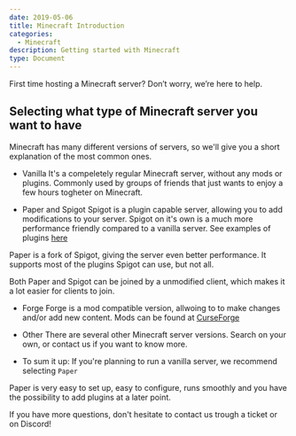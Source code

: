 ```yaml
---
date: 2019-05-06
title: Minecraft Introduction
categories:
  - Minecraft
description: Getting started with Minecraft
type: Document
---
```


First time hosting a Minecraft server? Don’t worry, we’re here to help.

## Selecting what type of Minecraft server you want to have
Minecraft has many different versions of servers, so we'll give you a short explanation of the most common ones.

* Vanilla
It's a compeletely regular Minecraft server, without any mods or plugins.
Commonly used by groups of friends that just wants to enjoy a few hours togheter on Minecraft.

* Paper and Spigot
Spigot is a plugin capable server, allowing you to add modifications to your server.
Spigot on it's own is a much more performance friendly compared to a vanilla server.
See examples of plugins [here](https://www.spigotmc.org/resources/)

Paper is a fork of Spigot, giving the server even better performance.
It supports most of the plugins Spigot can use, but not all.

Both Paper and Spigot can be joined by a unmodified client, which makes it a lot easier for clients to join.

* Forge
Forge is a mod compatible version, allwoing to to make changes and/or add new content.
Mods can be found at [CurseForge](https://www.curseforge.com/minecraft/modpacks)

* Other
There are several other Minecraft server versions. Search on your own, or contact us if you want to know more.

* To sum it up:
If you're planning to run a vanilla server, we recommend selecting `Paper`

Paper is very easy to set up, easy to configure, runs smoothly and you have the possibility to add plugins at a later point.




If you have more questions, don't hesitate to contact us trough a ticket or on Discord!